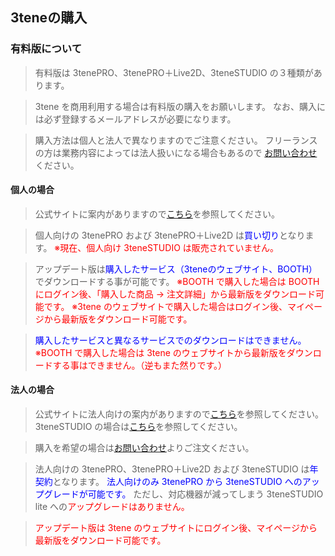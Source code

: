 ## 3teneの購入

### 有料版について

>有料版は 3tenePRO、3tenePRO＋Live2D、3teneSTUDIO の３種類があります。

>3tene を商用利用する場合は有料版の購入をお願いします。
>なお、購入には必ず登録するメールアドレスが必要になります。

>購入方法は個人と法人で異なりますのでご注意ください。
>フリーランスの方は業務内容によっては法人扱いになる場合もあるので
>[お問い合わせ](https://3tene.com/contact/)ください。


#### 個人の場合

>公式サイトに案内がありますので<a href="https://3tene.com/pro/" target="_blank">こちら</a>を参照してください。

>個人向けの 3tenePRO および 3tenePRO＋Live2D は<font color="Blue">買い切り</font>となります。
><font color="Red">※現在、個人向け 3teneSTUDIO は販売されていません。</font>

>アップデート版は<font color="Blue">購入したサービス（3teneのウェブサイト、BOOTH）</font>でダウンロードする事が可能です。
><font color="Red">※BOOTH で購入した場合は BOOTH にログイン後、「購入した商品 → 注文詳細」から最新版をダウンロード可能です。</font>
><font color="Red">※3tene のウェブサイトで購入した場合はログイン後、マイページから最新版をダウンロード可能です。</font>

><font color="Blue">購入したサービスと異なるサービスでのダウンロードはできません。</font>
><font color="Red">※BOOTH で購入した場合は 3tene のウェブサイトから最新版をダウンロードする事はできません。（逆もまた然りです。）</font>


#### 法人の場合

>公式サイトに法人向けの案内がありますので<a href="https://3tene.com/pro_company/" target="_blank">こちら</a>を参照してください。
>3teneSTUDIO の場合は<a href="https://3tene.com/studio/" target="_blank">こちら</a>を参照してください。

>購入を希望の場合は[お問い合わせ](https://3tene.com/contact/)よりご注文ください。

>法人向けの 3tenePRO、3tenePRO＋Live2D および 3teneSTUDIO は<font color="Blue">年契約</font>となります。
><font color="Blue">法人向けのみ 3tenePRO から 3teneSTUDIO へのアップグレードが可能です。</font>
>ただし、対応機器が減ってしまう 3teneSTUDIO lite への<font color="Red">アップグレードはありません。</font>

><font color="Red">アップデート版は 3tene のウェブサイトにログイン後、マイページから最新版をダウンロード可能です。</font>


